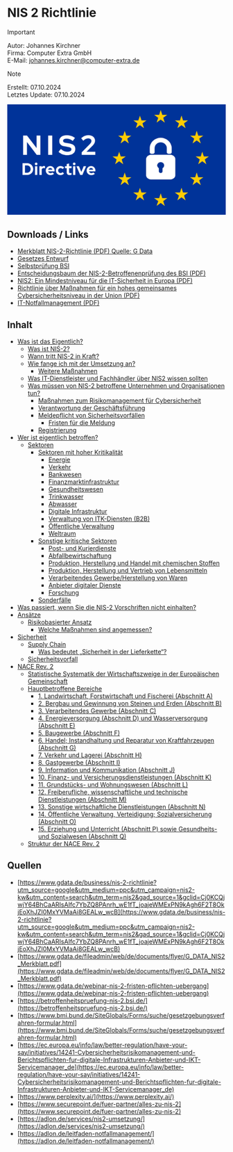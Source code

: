 # NIS 2 Richtlinie

> [!IMPORTANT]
> Autor: Johannes Kirchner\
> Firma: Computer Extra GmbH\
> E-Mail: [johannes.kirchner@computer-extra.de](mailto:johannes.kirchner@computer-extra.de)

> [!NOTE]
> Erstellt: 07.10.2024\
> Letztes Update: 07.10.2024

![NIS2 Beispielbild](/img/nis.png)

## Downloads / Links

- [Merkblatt NIS-2-Richtlinie (PDF) Quelle: G Data](https://www.gdata.de/fileadmin/web/de/documents/flyer/G_DATA_NIS2_Merkblatt.pdf)
- [Gesetzes Entwurf](https://www.bmi.bund.de/SharedDocs/gesetzgebungsverfahren/DE/Downloads/kabinettsfassung/CI1/nis2-regierungsentwurf.pdf?__blob=publicationFile&v=1)
- [Selbstprüfung BSI](https://betroffenheitspruefung-nis-2.bsi.de/)
- [Entscheidungsbaum der NIS-2-Betroffenenprüfung des BSI (PDF)](https://www.bsi.bund.de/SharedDocs/Downloads/DE/BSI/NIS-2/nis-2-betroffenheit-entscheidungsbaum.pdf?__blob=publicationFile&v=9)
- [NIS2: Ein Mindestniveau für die IT-Sicherheit in Europa (PDF)](/files/securepoint-nis2-whitepaper.pdf)
- [Richtlinie über Maßnahmen für ein hohes gemeinsames Cybersicherheitsniveau in der Union (PDF)](/files/securepoint-webinar-praesentation-nis2-richtlinie.pdf)
- [IT-Notfallmanagement (PDF)](/files/ADLON_Leitfaden_Notfallmanagement.pdf)

## Inhalt

- [Was ist das Eigentlich?](text/Was.md)
  - [Was ist NIS-2?](text/Was.md#was-ist-nis-2)
  - [Wann tritt NIS-2 in Kraft?](text/Was.md#wann-tritt-nis-2-in-kraft)
  - [Wie fange ich mit der Umsetzung an?](text/Was.md#wie-fange-ich-mit-der-umsetzung-an)
    - [Weitere Maßnahmen](text/Was.md#weitere-maßnahmen)
  - [Was IT-Dienstleister und Fachhändler über NIS2 wissen sollten](text/Was.md#was-it-dienstleister-und-fachhändler-über-nis2-wissen-sollten)
  - [Was müssen von NIS-2 betroffene Unternehmen und Organisationen tun?](text/Was.md#was-müssen-von-nis-2-betroffene-unternehmen-und-organisationen-tun)
    - [Maßnahmen zum Risikomanagement für Cybersicherheit](text/Was.md#maßnahmen-zum-risikomanagement-für-cybersicherheit)
    - [Verantwortung der Geschäftsführung](text/Was.md#verantwortung-der-geschäftsführung)
    - [Meldepflicht von Sicherheitsvorfällen](text/Was.md#meldepflicht-von-sicherheitsvorfällen)
      - [Fristen für die Meldung](text/Was.md#fristen-für-die-meldung)
    - [Registrierung](text/Was.md#registrierung)
- [Wer ist eigentlich betroffen?](text/Wer.md)
  - [Sektoren](text/Wer.md#sektoren)
    - [Sektoren mit hoher Kritikalität](text/Wer.md#sektoren-mit-hoher-kritikalitaet)
      - [Energie](text/Wer.md#energie)
      - [Verkehr](text/Wer.md#verkehr)
      - [Bankwesen](text/Wer.md#bankwesen)
      - [Finanzmarktinfrastruktur](text/Wer.md#finanzmarktinfrastruktur)
      - [Gesundheitswesen](text/Wer.md#gesundheitswesen)
      - [Trinkwasser](text/Wer.md#trinkwasser)
      - [Abwasser](text/Wer.md#abwasser)
      - [Digitale Infrastruktur](text/Wer.md#digitale-infrastruktur)
      - [Verwaltung von ITK-Diensten (B2B)](text/Wer.md#verwaltung-von-itk-diensten-b2b)
      - [Öffentliche Verwaltung](text/Wer.md#öffentliche-verwaltung)
      - [Weltraum](text/Wer.md#weltraum)
    - [Sonstige kritische Sektoren](text/Wer.md#sonstige-kritische-sektoren)
      - [Post- und Kurierdienste](text/Wer.md#post--und-kurierdienste)
      - [Abfallbewirtschaftung](text/Wer.md#abfallbewirtschaftung)
      - [Produktion, Herstellung und Handel mit chemischen Stoffen](text/Wer.md#produktion-herstellung-und-handel-mit-chemischen-stoffen)
      - [Produktion, Herstellung und Vertrieb von Lebensmitteln](text/Wer.md#produktion-herstellung-und-vertrieb-von-lebensmitteln)
      - [Verarbeitendes Gewerbe/Herstellung von Waren](text/Wer.md#verarbeitendes-gewerbeherstellung-von-waren)
      - [Anbieter digitaler Dienste](text/Wer.md#anbieter-digitaler-dienste)
      - [Forschung](text/Wer.md#forschung)
    - [Sonderfälle](text/Wer.md#sonderfälle)
- [Was passiert, wenn Sie die NIS-2 Vorschriften nicht einhalten?](text/WasWennNicht.md)
- [Ansätze](text/Ansätze.md)
  - [Risikobasierter Ansatz](text/Ansätze.md#risikobasierter-ansatz)
    - [Welche Maßnahmen sind angemessen?](text/Ansätze.md#welche-maßnahmen-sind-angemessen)
- [Sicherheit](text/Sicherheit.md)
  - [Supply Chain](text/Sicherheit.md#supply-chain)
    - [Was bedeutet „Sicherheit in der Lieferkette“?](text/Sicherheit.md#was-bedeutet-sicherheit-in-der-lieferkette)
  - [Sicherheitsvorfall](text/Sicherheit.md#sicherheitsvorfall)
- [NACE Rev. 2](text/NACE.md)
  - [Statistische Systematik der Wirtschaftszweige in der Europäischen Gemeinschaft](text/NACE.md#statistische-systematik-der-wirtschaftszweige-in-der-europäischen-gemeinschaft)
  - [Hauptbetroffene Bereiche](text/NACE.md#hauptbetroffene-bereiche)
    - [1. Landwirtschaft, Forstwirtschaft und Fischerei (Abschnitt A)](text/NACE.md#1-landwirtschaft-forstwirtschaft-und-fischerei-abschnitt-a)
    - [2. Bergbau und Gewinnung von Steinen und Erden (Abschnitt B)](text/NACE.md#2-bergbau-und-gewinnung-von-steinen-und-erden-abschnitt-b)
    - [3. Verarbeitendes Gewerbe (Abschnitt C)](text/NACE.md#3-verarbeitendes-gewerbe-abschnitt-c)
    - [4. Energieversorgung (Abschnitt D) und Wasserversorgung (Abschnitt E)](text/NACE.md#4-energieversorgung-abschnitt-d-und-wasserversorgung-abschnitt-e)
    - [5. Baugewerbe (Abschnitt F)](text/NACE.md#5-baugewerbe-abschnitt-f)
    - [6. Handel; Instandhaltung und Reparatur von Kraftfahrzeugen (Abschnitt G)](text/NACE.md#6-handel-instandhaltung-und-reparatur-von-kraftfahrzeugen-abschnitt-g)
    - [7. Verkehr und Lagerei (Abschnitt H)](text/NACE.md#7-verkehr-und-lagerei-abschnitt-h)
    - [8. Gastgewerbe (Abschnitt I)](text/NACE.md#8-gastgewerbe-abschnitt-i)
    - [9. Information und Kommunikation (Abschnitt J)](text/NACE.md#9-information-und-kommunikation-abschnitt-j)
    - [10. Finanz- und Versicherungsdienstleistungen (Abschnitt K)](text/NACE.md#10-finanz--und-versicherungsdienstleistungen-abschnitt-k)
    - [11. Grundstücks- und Wohnungswesen (Abschnitt L)](text/NACE.md#11-grundstücks--und-wohnungswesen-abschnitt-l)
    - [12. Freiberufliche, wissenschaftliche und technische Dienstleistungen (Abschnitt M)](text/NACE.md#12-freiberufliche-wissenschaftliche-und-technische-dienstleistungen-abschnitt-m)
    - [13. Sonstige wirtschaftliche Dienstleistungen (Abschnitt N)](text/NACE.md#13-sonstige-wirtschaftliche-dienstleistungen-abschnitt-n)
    - [14. Öffentliche Verwaltung, Verteidigung; Sozialversicherung (Abschnitt O)](text/NACE.md#14-öffentliche-verwaltung-verteidigung-sozialversicherung-abschnitt-o)
    - [15. Erziehung und Unterricht (Abschnitt P) sowie Gesundheits- und Sozialwesen (Abschnitt Q)](text/NACE.md#15-erziehung-und-unterricht-abschnitt-p-sowie-gesundheits--und-sozialwesen-abschnitt-q)
  - [Struktur der NACE Rev. 2](text/NACE.md#struktur-der-nace-rev-2)

## Quellen

- [https://www.gdata.de/business/nis-2-richtlinie?utm_source=google&utm_medium=ppc&utm_campaign=nis2-kw&utm_content=search&utm_term=nis2&gad_source=1&gclid=Cj0KCQjwjY64BhCaARIsAIfc7YbZQ8PAnrh_wE1fT_joajeWMExPN9kAgh6F2T8OkjEoXhJZI0MxYVMaAi8GEALw_wcB](https://www.gdata.de/business/nis-2-richtlinie?utm_source=google&utm_medium=ppc&utm_campaign=nis2-kw&utm_content=search&utm_term=nis2&gad_source=1&gclid=Cj0KCQjwjY64BhCaARIsAIfc7YbZQ8PAnrh_wE1fT_joajeWMExPN9kAgh6F2T8OkjEoXhJZI0MxYVMaAi8GEALw_wcB)
- [https://www.gdata.de/fileadmin/web/de/documents/flyer/G_DATA_NIS2_Merkblatt.pdf](https://www.gdata.de/fileadmin/web/de/documents/flyer/G_DATA_NIS2_Merkblatt.pdf)
- [https://www.gdata.de/webinar-nis-2-fristen-pflichten-uebergang](https://www.gdata.de/webinar-nis-2-fristen-pflichten-uebergang)
- [https://betroffenheitspruefung-nis-2.bsi.de/](https://betroffenheitspruefung-nis-2.bsi.de/)
- [https://www.bmi.bund.de/SiteGlobals/Forms/suche/gesetzgebungsverfahren-formular.html](https://www.bmi.bund.de/SiteGlobals/Forms/suche/gesetzgebungsverfahren-formular.html)
- [https://ec.europa.eu/info/law/better-regulation/have-your-say/initiatives/14241-Cybersicherheitsrisikomanagement-und-Berichtspflichten-fur-digitale-Infrastrukturen-Anbieter-und-IKT-Servicemanager_de](https://ec.europa.eu/info/law/better-regulation/have-your-say/initiatives/14241-Cybersicherheitsrisikomanagement-und-Berichtspflichten-fur-digitale-Infrastrukturen-Anbieter-und-IKT-Servicemanager_de)
- [https://www.perplexity.ai/](https://www.perplexity.ai/)
- [https://www.securepoint.de/fuer-partner/alles-zu-nis-2](https://www.securepoint.de/fuer-partner/alles-zu-nis-2)
- [https://adlon.de/services/nis2-umsetzung/](https://adlon.de/services/nis2-umsetzung/)
- [https://adlon.de/leitfaden-notfallmanagement/](https://adlon.de/leitfaden-notfallmanagement/)
